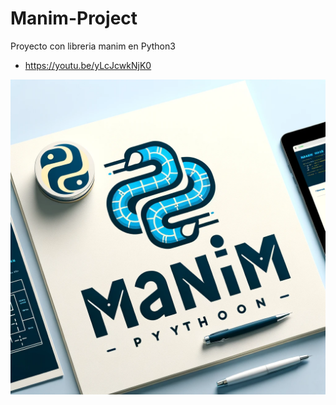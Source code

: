 # Manim-Project
Proyecto con libreria manim en Python3
- https://youtu.be/yLcJcwkNjK0

<p align="center">
<img src="https://github.com/MikeRega7/Manim-Project/blob/main/icon.png">
</p>
